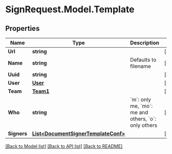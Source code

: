 # SignRequest.Model.Template
## Properties

Name | Type | Description | Notes
------------ | ------------- | ------------- | -------------
**Url** | **string** |  | [optional] 
**Name** | **string** | Defaults to filename | [optional] 
**Uuid** | **string** |  | [optional] 
**User** | [**User**](User.md) |  | [optional] 
**Team** | [**Team1**](Team1.md) |  | [optional] 
**Who** | **string** | &#x60;m&#x60;: only me, &#x60;mo&#x60;: me and others, &#x60;o&#x60;: only others | [optional] 
**Signers** | [**List&lt;DocumentSignerTemplateConf&gt;**](DocumentSignerTemplateConf.md) |  | [optional] 

[[Back to Model list]](../README.md#documentation-for-models) [[Back to API list]](../README.md#documentation-for-api-endpoints) [[Back to README]](../README.md)


